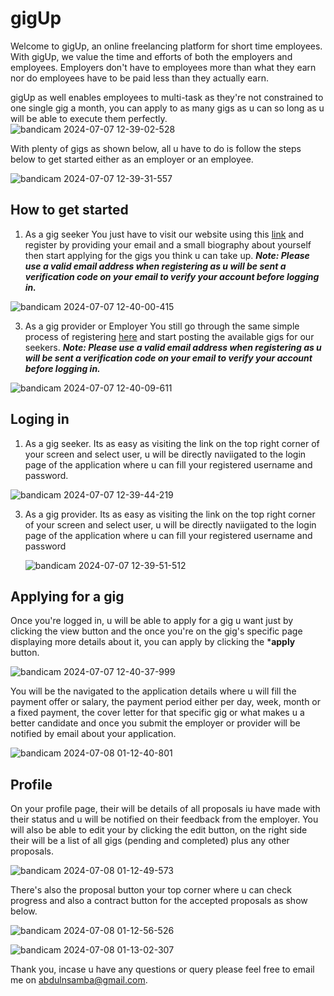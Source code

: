# gigUp

Welcome to gigUp, an online freelancing platform for short time employees. With gigUp, we value the time and efforts of both the employers and employees. Employers don't have to employees more than what they earn nor do employees have to be paid less than they actually earn.

gigUp as well enables employees to multi-task as they're not constrained to one single gig a month, you can apply to as many gigs as u can so long as u will be able to execute them perfectly.
![bandicam 2024-07-07 12-39-02-528](https://github.com/Abdul17rahman/gigUp/assets/29124204/61a9cb03-8461-4630-86f3-37f82d5f403c)



With plenty of gigs as shown below, all u have to do is follow the steps below to get started either as an employer or an employee.

![bandicam 2024-07-07 12-39-31-557](https://github.com/Abdul17rahman/gigUp/assets/29124204/3ed12ff8-2a3e-426f-967d-d71c82d41d2a)


## How to get started


1. As a gig seeker
   You just have to visit our website using this [link](www.gigup.com) and register by providing your email and a small biography about yourself then start applying for the gigs you think u can take up.
***Note: Please use a valid email address when registering as u will be sent a verification code on your email to verify your account before logging in.***
   
![bandicam 2024-07-07 12-40-00-415](https://github.com/Abdul17rahman/gigUp/assets/29124204/fa48fc6f-8dac-4c4f-b0a6-0a0dd5cc3cfa)


3. As a gig provider or Employer
   You still go through the same simple process of registering [here](www.gigup.com) and start posting the available gigs for our seekers.
***Note: Please use a valid email address when registering as u will be sent a verification code on your email to verify your account before logging in.***

   
![bandicam 2024-07-07 12-40-09-611](https://github.com/Abdul17rahman/gigUp/assets/29124204/4669ecdf-4728-4e1c-8471-16eecf4b53a5)

## Loging in

1. As a gig seeker.
   Its as easy as visiting the link on the top right corner of your screen and select user, u will be directly naviigated to the login page of the application where u can fill your registered username and password.

![bandicam 2024-07-07 12-39-44-219](https://github.com/Abdul17rahman/gigUp/assets/29124204/c4b14b36-f715-4f36-9607-c36628d5151a)


3. As a gig provider.
   Its as easy as visiting the link on the top right corner of your screen and select user, u will be directly naviigated to the login page of the application where u can fill your registered username and password

   ![bandicam 2024-07-07 12-39-51-512](https://github.com/Abdul17rahman/gigUp/assets/29124204/d3ce0fba-1b56-418c-a803-57260d267108)

## Applying for a gig
Once you're logged in, u will be able to apply for a gig u want just by clicking the view button and the once you're on the gig's specific page displaying more details about it, you can apply by clicking the ***apply** button.

![bandicam 2024-07-07 12-40-37-999](https://github.com/Abdul17rahman/gigUp/assets/29124204/fb32bfeb-9b70-4a45-b9c3-049cb133f6f8)

You will be the navigated to the application details where u will fill the payment offer or salary, the payment period either per day, week, month or a fixed payment, the cover letter for that specific gig or what makes u a better candidate and once you submit the employer or provider will be notified by email about your application.

![bandicam 2024-07-08 01-12-40-801](https://github.com/Abdul17rahman/gigUp/assets/29124204/b902cd24-efe7-4b9f-9f1b-dc5f6edcd1db)

## Profile
On your profile page, their will be details of all proposals iu have made with their status and u will be notified on their feedback from the employer. You will also be able to edit your by clicking the edit button, on the right side their will be a list of all gigs (pending and completed) plus any other proposals.

![bandicam 2024-07-08 01-12-49-573](https://github.com/Abdul17rahman/gigUp/assets/29124204/0879c2ce-5858-48ee-b203-2b1f5bafd32a)

There's also the proposal button your top corner where u can check progress and also a contract button for the accepted proposals as show below.

![bandicam 2024-07-08 01-12-56-526](https://github.com/Abdul17rahman/gigUp/assets/29124204/6af6034e-7e9b-4fa7-aa67-19f62d8abe34)

![bandicam 2024-07-08 01-13-02-307](https://github.com/Abdul17rahman/gigUp/assets/29124204/1c09c470-e63f-46a7-8b8d-c2bb46e689eb)

Thank you, incase u have any questions or query please feel free to email me on abdulnsamba@gmail.com.
